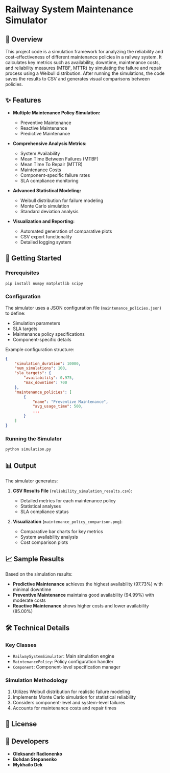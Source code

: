 # Railway System Maintenance Simulator

## 🚂 Overview

This project code is a simulation framework for analyzing the reliability and cost-effectiveness of different maintenance policies in a railway system. It calculates key metrics such as availability, downtime, maintenance costs, and reliability measures (MTBF, MTTR) by simulating the failure and repair process using a Weibull distribution. After running the simulations, the code saves the results to CSV and generates visual comparisons between policies.

## ✨ Features

- **Multiple Maintenance Policy Simulation:**
  - Preventive Maintenance
  - Reactive Maintenance
  - Predictive Maintenance

- **Comprehensive Analysis Metrics:**
  - System Availability
  - Mean Time Between Failures (MTBF)
  - Mean Time To Repair (MTTR)
  - Maintenance Costs
  - Component-specific failure rates
  - SLA compliance monitoring

- **Advanced Statistical Modeling:**
  - Weibull distribution for failure modeling
  - Monte Carlo simulation
  - Standard deviation analysis

- **Visualization and Reporting:**
  - Automated generation of comparative plots
  - CSV export functionality
  - Detailed logging system

## 🚀 Getting Started

### Prerequisites

```bash
pip install numpy matplotlib scipy
```

### Configuration

The simulator uses a JSON configuration file (`maintenance_policies.json`) to define:
- Simulation parameters
- SLA targets
- Maintenance policy specifications
- Component-specific details

Example configuration structure:
```json
{
    "simulation_duration": 10000,
    "num_simulations": 100,
    "sla_targets": {
        "availability": 0.975,
        "max_downtime": 700
    },
    "maintenance_policies": [
        {
            "name": "Preventive Maintenance",
            "avg_usage_time": 500,
            ...
        }
    ]
}
```

### Running the Simulator

```bash
python simulation.py
```

## 📊 Output

The simulator generates:

1. **CSV Results File** (`reliability_simulation_results.csv`):
   - Detailed metrics for each maintenance policy
   - Statistical analyses
   - SLA compliance status

2. **Visualization** (`maintenance_policy_comparison.png`):
   - Comparative bar charts for key metrics
   - System availability analysis
   - Cost comparison plots

## 📈 Sample Results

Based on the simulation results:

- **Predictive Maintenance** achieves the highest availability (97.73%) with minimal downtime
- **Preventive Maintenance** maintains good availability (94.99%) with moderate costs
- **Reactive Maintenance** shows higher costs and lower availability (85.00%)

## 🛠️ Technical Details

### Key Classes

- `RailwaySystemSimulator`: Main simulation engine
- `MaintenancePolicy`: Policy configuration handler
- `Component`: Component-level specification manager

### Simulation Methodology

1. Utilizes Weibull distribution for realistic failure modeling
2. Implements Monte Carlo simulation for statistical reliability
3. Considers component-level and system-level failures
4. Accounts for maintenance costs and repair times

## 📝 License

## 🤝 Developers

- **Oleksandr Radionenko**
- **Bohdan Stepanenko**
- **Mykhailo Dek**



